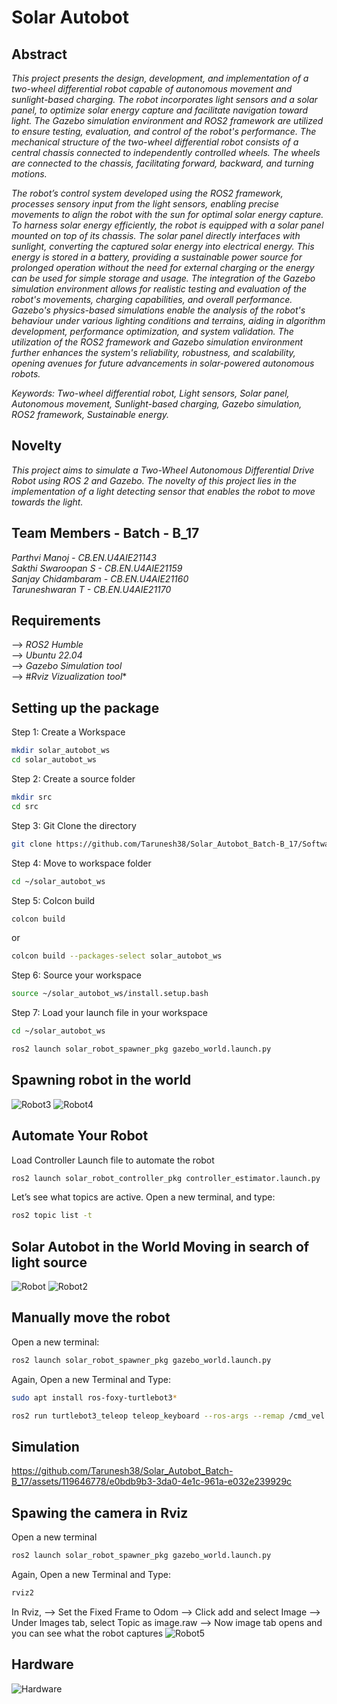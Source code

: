 # Solar Autobot
## Abstract

*This project presents the design, development, and implementation of a two-wheel differential robot capable of autonomous movement and sunlight-based charging. The robot incorporates light sensors and a solar panel, to optimize solar energy capture and facilitate navigation toward light. The Gazebo simulation environment and ROS2 framework are utilized to ensure testing, evaluation, and control of the robot's performance.
The mechanical structure of the two-wheel differential robot consists of a central chassis connected to independently controlled wheels. The wheels are connected to the chassis, facilitating forward, backward, and turning motions.*

*The robot’s control system developed using the ROS2 framework, processes sensory input from the light sensors, enabling precise movements to align the robot with the sun for optimal solar energy capture. To harness solar energy efficiently, the robot is equipped with a solar panel mounted on top of its chassis. The solar panel directly interfaces with sunlight, converting the captured solar energy into electrical energy. This energy is stored in a battery, providing a sustainable power source for prolonged operation without the need for external charging or the energy can be used for simple storage and usage. The integration of the Gazebo simulation environment allows for realistic testing and evaluation of the robot's movements, charging capabilities, and overall performance. Gazebo's physics-based simulations enable the analysis of the robot's behaviour under various lighting conditions and terrains, aiding in algorithm development, performance optimization, and system validation. The utilization of the ROS2 framework and Gazebo simulation environment further enhances the system's reliability, robustness, and scalability, opening avenues for future advancements in solar-powered autonomous robots.*

*Keywords: Two-wheel differential robot, Light sensors, Solar panel, Autonomous movement, Sunlight-based charging, Gazebo simulation, ROS2 framework, Sustainable energy.*

## Novelty

*This project aims to simulate a Two-Wheel Autonomous Differential Drive Robot using ROS 2 and Gazebo. The novelty of this project lies in the implementation of a light detecting sensor that enables the robot to move towards the light.*

## Team Members - Batch - B_17
_Parthvi Manoj      - CB.EN.U4AIE21143_\
_Sakthi Swaroopan S - CB.EN.U4AIE21159_\
_Sanjay Chidambaram - CB.EN.U4AIE21160_\
_Taruneshwaran T    - CB.EN.U4AIE21170_

## Requirements
--> *_ROS2 Humble_*\
--> *_Ubuntu 22.04_*\
--> *_Gazebo Simulation tool_*\
--> #_Rviz Vizualization tool_*

## Setting up the package
Step 1: Create a Workspace

```bash
mkdir solar_autobot_ws
cd solar_autobot_ws
```
Step 2: Create a source folder
```bash
mkdir src
cd src
```
Step 3: Git Clone the directory
```bash
git clone https://github.com/Tarunesh38/Solar_Autobot_Batch-B_17/Software_Solar_Autobot/src/.git
```
Step 4: Move to workspace folder
```bash
cd ~/solar_autobot_ws
```
Step 5: Colcon build
```bash
colcon build
```
or
```bash
colcon build --packages-select solar_autobot_ws
```
Step 6: Source your workspace
```bash
source ~/solar_autobot_ws/install.setup.bash
```
Step 7: Load your launch file in your workspace
```bash
cd ~/solar_autobot_ws
```
```bash
ros2 launch solar_robot_spawner_pkg gazebo_world.launch.py
```
## Spawning robot in the world
![Robot3](https://github.com/Tarunesh38/Solar_Autobot_Batch-B_17/assets/119646778/745b635c-a47c-4f64-99c0-e6e060762fb4)
![Robot4](https://github.com/Tarunesh38/Solar_Autobot_Batch-B_17/assets/119646778/9dee1a7b-3ba9-4d2c-8d1b-719d82d895a9)

## Automate Your Robot 
Load Controller Launch file to automate the robot
```bash
ros2 launch solar_robot_controller_pkg controller_estimator.launch.py
```
Let’s see what topics are active. Open a new terminal, and type:
```bash
ros2 topic list -t
```
## Solar Autobot in the World Moving in search of light source
![Robot](https://github.com/Tarunesh38/Solar_Autobot_Batch-B_17/assets/119646778/190ca019-1d24-43fe-8282-fd86489d9be3)
![Robot2](https://github.com/Tarunesh38/Solar_Autobot_Batch-B_17/assets/119646778/46ab11ee-8275-406a-b443-2572d3b76d42)

## Manually move the robot
Open a new terminal:
```bash
ros2 launch solar_robot_spawner_pkg gazebo_world.launch.py
```
Again, Open a new Terminal and Type:
```bash
sudo apt install ros-foxy-turtlebot3*
```
```bash
ros2 run turtlebot3_teleop teleop_keyboard --ros-args --remap /cmd_vel:=/demo/cmd_vel
```

## Simulation
https://github.com/Tarunesh38/Solar_Autobot_Batch-B_17/assets/119646778/e0bdb9b3-3da0-4e1c-961a-e032e239929c


## Spawing the camera in Rviz
Open a new terminal
```bash
ros2 launch solar_robot_spawner_pkg gazebo_world.launch.py
```
Again, Open a new Terminal and Type:
```bash
rviz2
```
In Rviz,
--> Set the Fixed Frame to Odom
--> Click add and select Image
--> Under Images tab, select Topic as image.raw
--> Now image tab opens and you can see what the robot captures
![Robot5](https://github.com/Tarunesh38/Solar_Autobot_Batch-B_17/assets/119646778/696c20b8-3ce5-4290-b4be-19158cb71e47)

## Hardware
![Hardware](https://github.com/Tarunesh38/Solar_Autobot_Batch-B_17/assets/119646778/b4960dce-6e97-4154-9555-eb89739deaf9)

